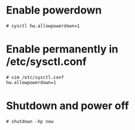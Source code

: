 # Enable powerdown
```
# sysctl hw.allowpowerdown=1
```

# Enable permanently in /etc/sysctl.conf
```
# vim /etc/sysctl.conf
hw.allowpowerdown=1
```

# Shutdown and power off
```
# shutdown -hp now
```
